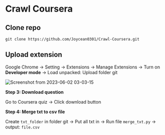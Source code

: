 # Crawl Coursera

## **Clone repo**
```
git clone https://github.com/Joycean0301/Crawl-Coursera.git
```

## **Upload extension**

Google Chrome -> Setting -> Extensions -> Manage Extensions -> Turn on **Developer mode** -> Load unpacked: Upload folder git

![Screenshot from 2023-06-02 03-03-15](https://github.com/Joycean0301/Courseraaa/assets/103662477/da471081-ae73-451f-8365-ee00c3396781)

**Step 3: Download question**

Go to Coursera quiz -> Click download button 


**Step 4: Merge txt to csv file**

Create `txt_folder` in folder git -> Put all txt in -> Run file `merge_txt.py` -> output: `file.csv`

